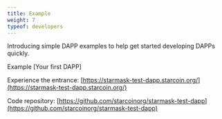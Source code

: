 ```yaml
---
title: Example
weight: 7
typeof: developers
---
```


Introducing simple DAPP examples to help get started developing DAPPs quickly.

<!--more-->

Example [Your first DAPP]

Experience the entrance: [https://starmask-test-dapp.starcoin.org/](https://starmask-test-dapp.starcoin.org/)

Code repository: [https://github.com/starcoinorg/starmask-test-dapp](https://github.com/starcoinorg/starmask-test-dapp)